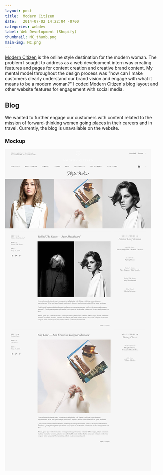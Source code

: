 ```yaml
---
layout: post
title:  Modern Citizen
date:   2014-07-02 14:22:04 -0700
categories: webdev
label: Web Development (Shopify)
thumbnail: MC_thumb.png
main-img: MC.png
---
```


<section>
<a href="http://modern-citizen.com">Modern Citizen</a> is the online style destination for the modern woman. The problem I sought to address as a web development intern was creating features and pages for content creation and creative brand content. My mental model throughout the design process was "how can I make customers clearly understand our brand vision and engage with what it means to be a modern woman?" I coded Modern Citizen's blog layout and other website features for engagement with social media.
</section>
<section>
<h1 class="section-title">Blog</h1>
We wanted to further engage our customers with content related to the mission of forward-thinking women going places in their careers and in travel. Currently, the blog is unavailable on the website.
<p>
<h3 class="subtitle">Mockup</h3>
<p>
<img src="/img/portfolio/moderncitizen/blogmockup.jpg" class="img-responsive"> 
</section>
